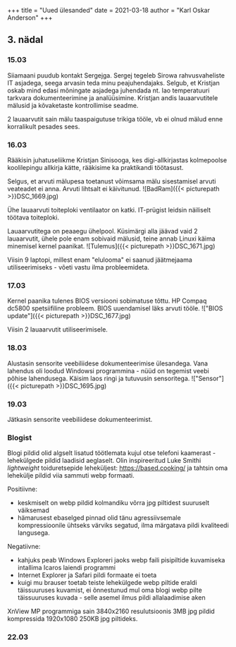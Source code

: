 +++
title = "Uued ülesanded"
date = 2021-03-18
author = "Karl Oskar Anderson"
+++

## 3. nädal

### 15.03
Siiamaani puudub kontakt Sergejga. Sergej tegeleb Sirowa rahvusvaheliste IT asjadega, seega arvasin teda minu peajuhendajaks. Selgub, et Kristjan oskab mind edasi mõningate asjadega juhendada nt. lao temperatuuri tarkvara dokumenteerimine ja analüüsimine. Kristjan andis lauaarvutitele mälusid ja kõvaketaste kontrollimise seadme.

2 lauaarvutit sain mälu taaspaigutuse trikiga tööle, vb ei olnud mälud enne korralikult pesades sees. 

### 16.03
Rääkisin juhatuseliikme Kristjan Sinisooga, kes digi-allkirjastas kolmepoolse koolilepingu allkirja kätte, rääkisime ka praktikandi töötasust.

Selgus, et arvuti mälupesa toetanust võimsama mälu sisestamisel arvuti veateadet ei anna. Arvuti lihtsalt ei käivitunud.
![BadRam]({{< picturepath >}}DSC_1669.jpg)

Ühe lauaarvuti toiteploki ventilaator on katki. IT-prügist leidsin näiliselt töötava toiteploki. 

Lauaarvutitega on peaaegu ühelpool. Küsimärgi alla jäävad vaid 2 lauaarvutit, ühele pole enam sobivaid mälusid, teine annab Linuxi käima minemisel kernel paanikat.
![Tulemus]({{< picturepath >}}DSC_1671.jpg)

Viisin 9 laptopi, millest enam "elulooma" ei saanud jäätmejaama utiliseerimiseks - võeti vastu ilma probleemideta.

### 17.03
Kernel paanika tulenes BIOS versiooni sobimatuse tõttu. HP Compaq dc5800 spetsiifiline probleem. BIOS uuendamisel läks arvuti tööle.
!["BIOS update"]({{< picturepath >}}DSC_1677.jpg)

Viisin 2 lauaarvutit utiliseerimisele.

### 18.03
Alustasin sensorite veebiliidese dokumenteerimise ülesandega. Vana lahendus oli loodud Windowsi programmina - nüüd on tegemist veebi põhise lahendusega. Käisim laos ringi ja tutuvusin sensoritega.
!["Sensor"]({{< picturepath >}}DSC_1695.jpg)

### 19.03
Jätkasin sensorite veebiliidese dokumenteerimist.


### Blogist
Blogi pildid olid algselt lisatud töötlemata kujul otse telefoni kaamerast - lehekülgede pildid laadisid aeglaselt. Olin inspireeritud Luke Smithi *lightweight* toiduretsepide leheküljest: https://based.cooking/ ja tahtsin oma lehekülje pildid viia sammuti webp formaati. 

Positiivne:
* keskmiselt on webp pildid kolmandiku võrra jpg piltidest suuruselt väiksemad
* hämarusest ebaselged pinnad olid tänu agressiivsemale kompressioonile ühtseks värviks segatud, ilma märgatava pildi kvaliteedi langusega.

Negatiivne:
* kahjuks peab Windows Exploreri jaoks webp faili pisipiltide kuvamiseka intallima Icaros laiendi programmi
* Internet Explorer ja Safari pildi formaate ei toeta
* kuigi mu brauser toetab teiste lehekülgede webp piltide eraldi täissuuruses kuvamist, ei õnnestunud mul oma blogi webp pilte täissuuruses kuvada - selle asemel ilmus pildi allalaadimise aken

XnView MP programmiga sain 3840x2160 resulutsioonis 3MB jpg pildid kompressida 1920x1080 250KB jpg piltideks.


### 22.03